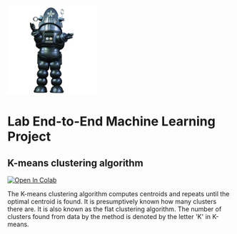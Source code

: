 <img src="images/robby.png" alt="drawing" width="200"/>

# Lab End-to-End Machine Learning Project
## K-means clustering algorithm



<a target="_blank" href="https://colab.research.google.com/github/antonioGoncalves64/ML/blob/main/Lab_end_to_end_machine_learning_project_Clustering_KMeans.ipynb">
  <img src="https://colab.research.google.com/assets/colab-badge.svg" alt="Open In Colab"/>
</a>


The K-means clustering algorithm computes centroids and repeats until the optimal centroid is found. It is presumptively known how many clusters there are. It is also known as the flat clustering algorithm. The number of clusters found from data by the method is denoted by the letter 'K' in K-means.
